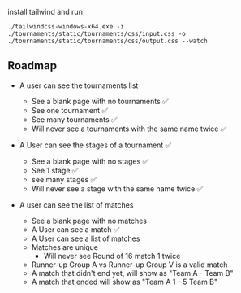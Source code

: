 install tailwind and run

```
./tailwindcss-windows-x64.exe -i ./tournaments/static/tournaments/css/input.css -o ./tournaments/static/tournaments/css/output.css --watch
```


## Roadmap
- A user can see the tournaments list
  - See a blank page with no tournaments ✅
  - See one tournament ✅
  - See many tournaments ✅
  - Will never see a tournaments with the same name twice ✅


- A User can see the stages of a tournament ✅
  - See a blank page with no stages ✅
  - See 1 stage ✅
  - see many stages ✅
  - Will never see a stage with the same name twice ✅


- A user can see the list of matches
  - See a blank page with no matches
  - A User can see a match ✅
  - A User can see a list of matches
  - Matches are unique 
    -  Will never see Round of 16 match 1 twice
  - Runner-up Group A	vs Runner-up Group V is a valid match
  - A match that didn't end yet, will show as "Team A - Team B"
  - A match that ended will show as "Team A 1 - 5 Team B"
